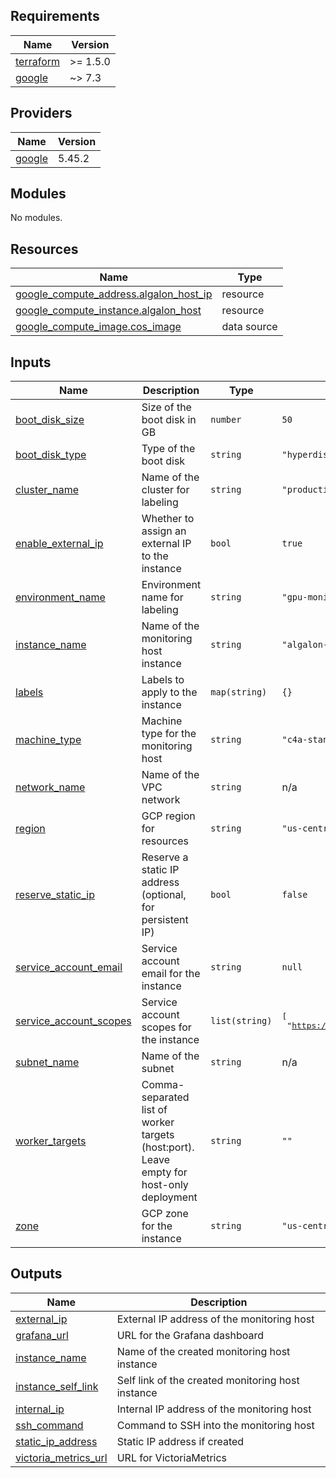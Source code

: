 <!-- BEGIN_TF_DOCS -->
## Requirements

| Name | Version |
|------|---------|
| <a name="requirement_terraform"></a> [terraform](#requirement\_terraform) | >= 1.5.0 |
| <a name="requirement_google"></a> [google](#requirement\_google) | ~> 7.3 |

## Providers

| Name | Version |
|------|---------|
| <a name="provider_google"></a> [google](#provider\_google) | 5.45.2 |

## Modules

No modules.

## Resources

| Name | Type |
|------|------|
| [google_compute_address.algalon_host_ip](https://registry.terraform.io/providers/hashicorp/google/latest/docs/resources/compute_address) | resource |
| [google_compute_instance.algalon_host](https://registry.terraform.io/providers/hashicorp/google/latest/docs/resources/compute_instance) | resource |
| [google_compute_image.cos_image](https://registry.terraform.io/providers/hashicorp/google/latest/docs/data-sources/compute_image) | data source |

## Inputs

| Name | Description | Type | Default | Required |
|------|-------------|------|---------|:--------:|
| <a name="input_boot_disk_size"></a> [boot\_disk\_size](#input\_boot\_disk\_size) | Size of the boot disk in GB | `number` | `50` | no |
| <a name="input_boot_disk_type"></a> [boot\_disk\_type](#input\_boot\_disk\_type) | Type of the boot disk | `string` | `"hyperdisk-balanced"` | no |
| <a name="input_cluster_name"></a> [cluster\_name](#input\_cluster\_name) | Name of the cluster for labeling | `string` | `"production"` | no |
| <a name="input_enable_external_ip"></a> [enable\_external\_ip](#input\_enable\_external\_ip) | Whether to assign an external IP to the instance | `bool` | `true` | no |
| <a name="input_environment_name"></a> [environment\_name](#input\_environment\_name) | Environment name for labeling | `string` | `"gpu-monitoring-cluster"` | no |
| <a name="input_instance_name"></a> [instance\_name](#input\_instance\_name) | Name of the monitoring host instance | `string` | `"algalon-monitoring-host"` | no |
| <a name="input_labels"></a> [labels](#input\_labels) | Labels to apply to the instance | `map(string)` | `{}` | no |
| <a name="input_machine_type"></a> [machine\_type](#input\_machine\_type) | Machine type for the monitoring host | `string` | `"c4a-standard-8"` | no |
| <a name="input_network_name"></a> [network\_name](#input\_network\_name) | Name of the VPC network | `string` | n/a | yes |
| <a name="input_region"></a> [region](#input\_region) | GCP region for resources | `string` | `"us-central1"` | no |
| <a name="input_reserve_static_ip"></a> [reserve\_static\_ip](#input\_reserve\_static\_ip) | Reserve a static IP address (optional, for persistent IP) | `bool` | `false` | no |
| <a name="input_service_account_email"></a> [service\_account\_email](#input\_service\_account\_email) | Service account email for the instance | `string` | `null` | no |
| <a name="input_service_account_scopes"></a> [service\_account\_scopes](#input\_service\_account\_scopes) | Service account scopes for the instance | `list(string)` | <pre>[<br/>  "https://www.googleapis.com/auth/cloud-platform"<br/>]</pre> | no |
| <a name="input_subnet_name"></a> [subnet\_name](#input\_subnet\_name) | Name of the subnet | `string` | n/a | yes |
| <a name="input_worker_targets"></a> [worker\_targets](#input\_worker\_targets) | Comma-separated list of worker targets (host:port). Leave empty for host-only deployment | `string` | `""` | no |
| <a name="input_zone"></a> [zone](#input\_zone) | GCP zone for the instance | `string` | `"us-central1-a"` | no |

## Outputs

| Name | Description |
|------|-------------|
| <a name="output_external_ip"></a> [external\_ip](#output\_external\_ip) | External IP address of the monitoring host |
| <a name="output_grafana_url"></a> [grafana\_url](#output\_grafana\_url) | URL for the Grafana dashboard |
| <a name="output_instance_name"></a> [instance\_name](#output\_instance\_name) | Name of the created monitoring host instance |
| <a name="output_instance_self_link"></a> [instance\_self\_link](#output\_instance\_self\_link) | Self link of the created monitoring host instance |
| <a name="output_internal_ip"></a> [internal\_ip](#output\_internal\_ip) | Internal IP address of the monitoring host |
| <a name="output_ssh_command"></a> [ssh\_command](#output\_ssh\_command) | Command to SSH into the monitoring host |
| <a name="output_static_ip_address"></a> [static\_ip\_address](#output\_static\_ip\_address) | Static IP address if created |
| <a name="output_victoria_metrics_url"></a> [victoria\_metrics\_url](#output\_victoria\_metrics\_url) | URL for VictoriaMetrics |
<!-- END_TF_DOCS -->